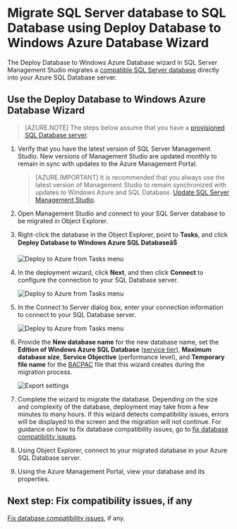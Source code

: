 <properties
   pageTitle="Migrate SQL Server database to SQL Database using Deploy Database to Windows Azure Database Wizard"
   description="Windows Azure SQL Database, database migration, Windows Azure Database Wizard"
   services="sql-database"
   documentationCenter=""
   authors="carlrabeler"
   manager="jeffreyg"
   editor=""/>

<tags
   ms.service="sql-database"
   ms.date="12/17/2015"
   wacn.date=""/>

# Migrate SQL Server database to SQL Database using Deploy Database to Windows Azure Database Wizard

The Deploy Database to Windows Azure Database wizard in SQL Server Management Studio migrates a [compatible SQL Server database](/documentation/articles/sql-database-cloud-migrate) directly into your Azure SQL Database server.

## Use the Deploy Database to Windows Azure Database Wizard

> [AZURE.NOTE] The steps below assume that you have a [provisioned SQL Database server](/documentation/articles/sql-database-get-started).

1. Verify that you have the latest version of SQL Server Management Studio. New versions of Management Studio are updated monthly to remain in sync with updates to the Azure Management Portal.

    > [AZURE.IMPORTANT] It is recommended that you always use the latest version of Management Studio to remain synchronized with updates to Windows Azure and SQL Database. [Update SQL Server Management Studio](https://msdn.microsoft.com/zh-cn/library/mt238290.aspx).

2. Open Management Studio and connect to your SQL Server database to be migrated in Object Explorer.
3. Right-click the  database in the Object Explorer, point to **Tasks**, and click **Deploy Database to Windows Azure SQL DatabaseâŚ**

	![Deploy to Azure from Tasks menu](./media/sql-database-cloud-migrate/MigrateUsingDeploymentWizard01.png)

4.	In the deployment wizard, click **Next**, and then click **Connect** to configure the connection to your SQL Database server.

	![Deploy to Azure from Tasks menu](./media/sql-database-cloud-migrate/MigrateUsingDeploymentWizard002.png)

5. In the Connect to Server dialog box, enter your connection information to connect to your SQL Database server.

	![Deploy to Azure from Tasks menu](./media/sql-database-cloud-migrate/MigrateUsingDeploymentWizard00.png)

5.	Provide the **New database name** for the new database name, set the **Edition of Windows Azure SQL Database** ([service tier](/documentation/articles/sql-database-service-tiers)), **Maximum database size**, **Service Objective** (performance level), and **Temporary file name** for the [BACPAC](https://msdn.microsoft.com/zh-cn/library/ee210546.aspx#Anchor_4) file that this wizard creates during the migration process. 

	![Export settings](./media/sql-database-cloud-migrate/MigrateUsingDeploymentWizard02.png)

6.	Complete the wizard to migrate the database. Depending on the size and complexity of the database, deployment may take from a few minutes to many hours. If this wizard detects compatibility issues, errors will be displayed to the screen and the migration will not continue. For guidance on how to fix database compatibility issues, go to [fix database compatibility issues](/documentation/articles/sql-database-cloud-migrate-fix-compatibility-issues).

7.	Using Object Explorer, connect to your migrated database in your Azure SQL Database server.
8.	Using the Azure Management Portal, view your database and its properties.

## Next step: Fix compatibility issues, if any

[Fix database compatibility issues](/documentation/articles/sql-database-cloud-migrate-fix-compatibility-issues), if any.

